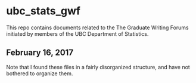 # ubc_stats_gwf

This repo contains documents related to the The Graduate Writing Forums initiated by members of the UBC Department of Statistics.

## February 16, 2017

Note that I found these files in a fairly disorganized structure, and have not bothered to organize them. 
